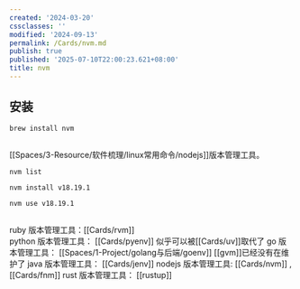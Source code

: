 ```yaml
---
created: '2024-03-20'
cssclasses: ''
modified: '2024-09-13'
permalink: /Cards/nvm.md
publish: true
published: '2025-07-10T22:00:23.621+08:00'
title: nvm
---
```

## 安装

```
brew install nvm
```

##

[[Spaces/3-Resource/软件梳理/linux常用命令/nodejs]]版本管理工具。

```
nvm list

nvm install v18.19.1

nvm use v18.19.1
```

## 


ruby 版本管理工具：[[Cards/rvm]]  
python 版本管理工具： [[Cards/pyenv]]  似乎可以被[[Cards/uv]]取代了
go 版本管理工具： [[Spaces/1-Project/golang与后端/goenv]]  [[gvm]]已经没有在维护了
java 版本管理工具： [[Cards/jenv]]
nodejs 版本管理工具: [[Cards/nvm]] , [[Cards/fnm]]
rust 版本管理工具： [[rustup]]


